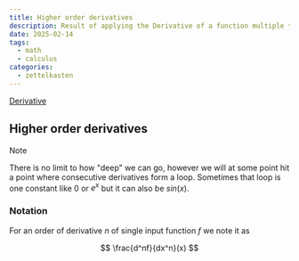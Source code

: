 ```yaml
---
title: Higher order derivatives
description: Result of applying the Derivative of a function multiple times. Also known as "derivative of the derivative"
date: 2025-02-14
tags:
  - math
  - calculus
categories:
  - zettelkasten
---
```


[Derivative](Derivative.md)

## Higher order derivatives

> [!Note]
> There is no limit to how "deep" we can go, however we will at some point hit a
point where consecutive derivatives form a loop. Sometimes that loop is one
constant like 0 or $e^x$ but it can also be $sin(x)$.

### Notation

For an order of derivative $n$ of single input function $f$ we note it as

$$
\frac{d^nf}{dx^n}(x)
$$
